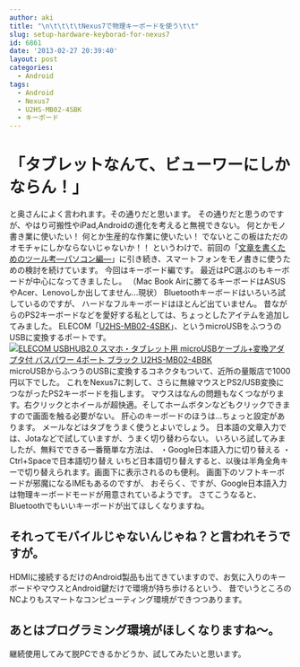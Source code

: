 ```yaml
---
author: aki
title: "\n\t\t\t\tNexus7で物理キーボードを使う\t\t"
slug: setup-hardware-keyborad-for-nexus7
id: 6861
date: '2013-02-27 20:39:40'
layout: post
categories:
  - Android
tags:
  - Android
  - Nexus7
  - U2HS-MB02-4SBK
  - キーボード
---
```


# 「タブレットなんて、ビューワーにしかならん！」

と奥さんによく言われます。その通りだと思います。 その通りだと思うのですが、やはり可搬性やiPad,Androidの進化を考えると無視できない。 何とかモノ書き業に使いたい！ 何とか生産的な作業に使いたい！ でないとこの板はただのオモチャにしかならないじゃないか！！ というわけで、前回の「[文章を書くためのツール考―パソコン編―](http://aki.shirai.as/2013/02/tool-for-writing/ "2013/02/21")」に引き続き、スマートフォンをモノ書きに使うための検討を続けています。 今回はキーボード編です。 最近はPC選ぶのもキーボードが中心になってきましたし。 （Mac Book Airに勝てるキーボードはASUSやAcer、Lenovoしか出してません…現状） Bluetoothキーボードはいろいろ試しているのですが、 ハードなフルキーボードはほとんど出ていません。 昔ながらのPS2キーボードなどを愛好する私としては、ちょっとしたアイテムを追加してみました。 ELECOM「[U2HS-MB02-4SBK](http://www.amazon.co.jp/USBHUB2-0-%E3%82%B9%E3%83%9E%E3%83%9B%E3%83%BB%E3%82%BF%E3%83%96%E3%83%AC%E3%83%83%E3%83%88%E7%94%A8-microUSB%E3%82%B1%E3%83%BC%E3%83%96%E3%83%AB-%E5%A4%89%E6%8F%9B%E3%82%A2%E3%83%80%E3%83%97%E3%82%BF%E4%BB%98-U2HS-MB02-4SBK/dp/B007INF6MY%3FSubscriptionId%3DAKIAJ56UK3AZ2R4ZXWZQ%26tag%3Damazonas-22%26linkCode%3Dxm2%26camp%3D2025%26creative%3D165953%26creativeASIN%3DB007INF6MY "ELECOM USBHUB2.0 スマホ・タブレット用 microUSBケーブル+変換アダプタ付 セルフパワー 4ポート ブラック U2HS-MB02-4SBK")」、というmicroUSBをふつうのUSBに変換するポートです。 [![ELECOM USBHUB2.0 スマホ・タブレット用 microUSBケーブル+変換アダプタ付 バスパワー 4ポート ブラック U2HS-MB02-4BBK](http://aki.shirai.as//HLIC/2fe30cc3e2a0b49695d4282e1373d867.jpg)](http://www.amazon.co.jp/USBHUB2-0-%E3%82%B9%E3%83%9E%E3%83%9B%E3%83%BB%E3%82%BF%E3%83%96%E3%83%AC%E3%83%83%E3%83%88%E7%94%A8-microUSB%E3%82%B1%E3%83%BC%E3%83%96%E3%83%AB-%E5%A4%89%E6%8F%9B%E3%82%A2%E3%83%80%E3%83%97%E3%82%BF%E4%BB%98-U2HS-MB02-4BBK/dp/B007INF4ZS%3FSubscriptionId%3DAKIAJ56UK3AZ2R4ZXWZQ%26tag%3Damazonas-22%26linkCode%3Dxm2%26camp%3D2025%26creative%3D165953%26creativeASIN%3DB007INF4ZS "ELECOM USBHUB2.0 スマホ・タブレット用 microUSBケーブル+変換アダプタ付 バスパワー 4ポート ブラック U2HS-MB02-4BBK") microUSBからふつうのUSBに変換するコネクタもついて、近所の量販店で1000円以下でした。 これをNexus7に刺して、さらに無線マウスとPS2/USB変換につながったPS2キーボードを指します。 マウスはなんの問題もなくつながります。右クリックとホイールが超快適。そしてホームボタンなどもクリックできますので画面を触る必要がない。 肝心のキーボードのほうは…ちょっと設定があります。 メールなどはタブをうまく使うとよいでしょう。 日本語の文章入力では、Jotaなどで試していますが、うまく切り替わらない。 いろいろ試してみましたが、無料でできる一番簡単な方法は、 ・Google日本語入力に切り替える ・Ctrl+Spaceで日本語切り替え いちど日本語切り替えすると、以後は半角全角キーで切り替えられます。画面下に表示されるのも便利。 画面下のソフトキーボードが邪魔になるIMEもあるのですが、 おそらく、ですが、Google日本語入力は物理キーボードモードが用意されているようです。 さてこうなると、Bluetoothでもいいキーボードが出てほしくなりますね。

## それってモバイルじゃないんじゃね？と言われそうですが。

HDMIに接続するだけのAndroid製品も出てきていますので、お気に入りのキーボードやマウスとAndroid鍵だけで環境が持ち歩けるという、 昔でいうところのNCよりもスマートなコンピューティング環境ができつつあります。

## あとはプログラミング環境がほしくなりますね～。

継続使用してみて脱PCできるかどうか、試してみたいと思います。
